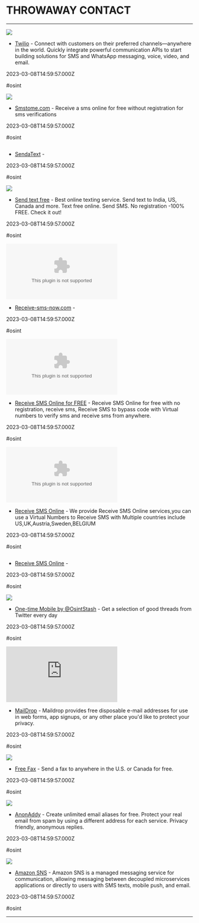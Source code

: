 # THROWAWAY CONTACT

---

![](https://www.twilio.com/content/dam/twilio-com/core-assets/social/twilio-com-default-ogimage.png)

- [Twilio](https://www.twilio.com) - Connect with customers on their preferred channels—anywhere in the world. Quickly integrate powerful communication APIs to start building solutions for SMS and WhatsApp messaging, voice, video, and email.

2023-03-08T14:59:57.000Z

#osint

![](httsp://smstome.com/logobig.png)

- [Smstome.com](https://smstome.com) - Receive a sms online for free without registration for sms verifications

2023-03-08T14:59:57.000Z

#osint

![]()

- [SendaText](https://www.sendatext.co) - 

2023-03-08T14:59:57.000Z

#osint

![](https://rdl.ink/render/https%3A%2F%2Fglobfone.com%2Fsend-text)

- [Send text free](https://globfone.com/send-text) - Best online texting service. Send text to India, US, Canada and more. Text free online. Send SMS. No registration -100% FREE. Check it out!

2023-03-08T14:59:57.000Z

#osint

![](https://rdl.ink/render/http%3A%2F%2Freceive-sms-now.com)

- [Receive-sms-now.com](http://receive-sms-now.com) - 

2023-03-08T14:59:57.000Z

#osint

![](https://rdl.ink/render/http%3A%2F%2Ffreesmsverification.com)

- [Receive SMS Online for FREE](http://freesmsverification.com) - Receive SMS Online for free with no registration, receive sms, Receive SMS to bypass code with Virtual numbers to verify sms and receive sms from anywhere.

2023-03-08T14:59:57.000Z

#osint

![](https://rdl.ink/render/https%3A%2F%2Fhs3x.com)

- [Receive SMS Online](https://hs3x.com) - We provide Receive SMS Online services,you can use a Virtual Numbers to Receive SMS with Multiple countries include US,UK,Austria,Sweden,BELGIUM

2023-03-08T14:59:57.000Z

#osint

![]()

- [Receive SMS Online](http://receive-sms-online.com) - 

2023-03-08T14:59:57.000Z

#osint

![](https://threader.app/img/ogthreader.jpg)

- [One-time Mobile by @OsintStash](https://threader.app/thread/1199785692274077696) - Get a selection of good threads from Twitter every day

2023-03-08T14:59:57.000Z

#osint

![](https://rdl.ink/render/https%3A%2F%2Fmaildrop.cc)

- [MailDrop](https://maildrop.cc) - Maildrop provides free disposable e-mail addresses for use in web forms, app signups, or any other place you'd like to protect your privacy.

2023-03-08T14:59:57.000Z

#osint

![](https://faxzero.com/images/logo200.png)

- [Free Fax](https://faxzero.com) - Send a fax to anywhere in the U.S. or Canada for free.

2023-03-08T14:59:57.000Z

#osint

![](https://addy.io/og-image.png)

- [AnonAddy](https://anonaddy.com) - Create unlimited email aliases for free. Protect your real email from spam by using a different address for each service. Privacy friendly, anonymous replies.

2023-03-08T14:59:57.000Z

#osint

![](https://a0.awsstatic.com/libra-css/images/logos/aws_logo_smile_1200x630.png)

- [Amazon SNS](https://aws.amazon.com/sns) - Amazon SNS is a managed messaging service for communication, allowing messaging between decoupled microservices applications or directly to users with SMS texts, mobile push, and email.

2023-03-08T14:59:57.000Z

#osint

---


